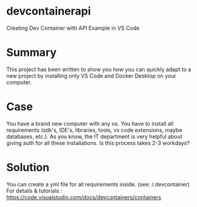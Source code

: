 # devcontainerapi
Creating Dev Container with API Example in VS Code

# Summary
This project has been written to show you how you can quickly adapt to a new project by installing only VS Code and Docker Desktop on your computer.

# Case
You have a brand new computer with any os. You have to install all requirements (sdk's, IDE's, libraries, tools, vs code extensions, maybe databases, etc.). As you know, the IT department is very helpful about giving auth for all these installations. Is this process takes 2-3 workdays?

# Solution
You can create a yml file for all requirements inside. (see: /.devcontainer)
For details & tutorials : https://code.visualstudio.com/docs/devcontainers/containers
